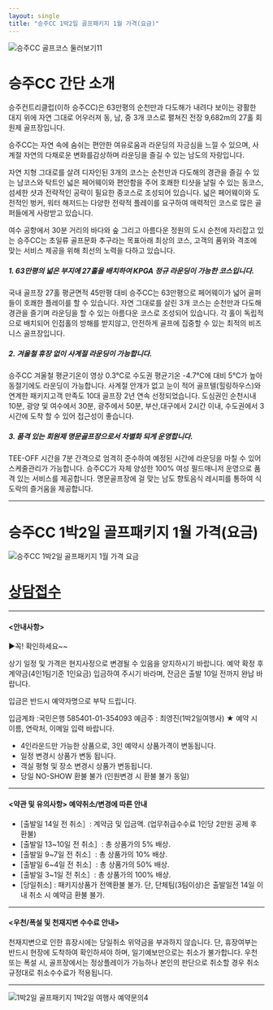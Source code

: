 ```yaml
---
layout: single
title: "승주CC 1박2일 골프패키지 1월 가격(요금)"
---
```


![승주CC 골프코스 둘러보기11](https://user-images.githubusercontent.com/96457511/147902382-7898e186-fbec-44ab-bf43-fe0d94dab42e.jpg)

# 승주CC 간단 소개

승주컨트리클럽(이하 승주CC)은 63만평의 순천만과 다도해가 내려다 보이는 광활한 대지 위에 자연 그대로 어우러져 동, 남, 중 3개 코스로 펼쳐진 전장 9,682m의 27홀 회원제 골프장입니다.

승주CC는 자연 속에 숨쉬는 편안한 여유로움과 라운딩의 자긍심을 느낄 수 있으며, 사계절 자연의 다채로운 변화를감상하며 라운딩을 즐길 수 있는 남도의 자랑입니다.

자연 지형 그대로를 살려 디자인된 3개의 코스는 순천만과 다도해의 경관을 즐길 수 있는 남코스와 탁트인 넓은 페어웨이와 편안함을 주어 호쾌한 티샷을 날릴 수 있는 동코스, 섬세한 샷과 전략적인 공략이 필요한 중코스로 조성되어 있습니다. 넓은 페어웨이와 도전적인 벙커, 워터 해저드는 다양한 전략적 플레이를 요구하여 매력적인 코스로 많은 골퍼들에게 사랑받고 있습니다.

여수 공항에서 30분 거리의 바다와 숲 그리고 아름다운 정원의 도시 순천에 자리잡고 있는 승주CC는 초일류 골프문화 추구라는 목표아래 최상의 코스, 고객의 품위와 격조에 맞는 서비스 제공을 위해 최선의 노력을 다하고 있습니다.

##### 1. 63만평의 넓은 부지에 27홀을 배치하여 KPGA 정규 라운딩이 가능한 코스입니다.

국내 골프장 27홀 평균면적 45만평 대비 승주CC는 63만평으로 페어웨이가 넓어 골퍼들이 호쾌한 플레이를 할 수 있습니다. 
자연 그대로를 살린 3개 코스는 순천만과 다도해 경관을 즐기며 라운딩을 할 수 있는 아름다운 코스로 조성되어 있습니다. 
각 홀이 독립적으로 배치되어 인접홀의 방해를 받지않고, 안전하게 골프에 집중할 수 있는 최적의 비즈니스 골프장입니다.
 

##### 2. 겨울철 휴장 없이 사계절 라운딩이 가능합니다.

승주CC 겨울철 평균기온이 영상 0.3℃로 수도권 평균기온 -4.7℃에 대비 5℃가 높아 동절기에도 라운딩이 가능합니다. 
사계절 안개가 없고 눈이 적어 골프텔(힐링하우스)와 연계한 패키지고객 만족도 10대 골프장 2년 연속 선정되었습니다. 
도심권인 순천시내 10분, 광양 및 여수에서 30분, 광주에서 50분, 부산,대구에서 2시간 이내, 수도권에서 3시간에 도착 할 수 있어 접근성이 좋습니다.
 

##### 3. 품격 있는 회원제 명문골프장으로서 차별화 되게 운영합니다.

TEE-OFF 시간을 7분 간격으로 엄격히 준수하여 예정된 시간에 라운딩을 마칠 수 있어 스케줄관리가 가능합니다.
승주CC가 자체 양성한 100% 여성 필드매니저 운영으로 품격 있는 서비스를 제공합니다. 
명문골프장에 걸 맞는 남도 향토음식 레시피를 통하여 식도락의 즐거움을 제공합니다.

---

# 승주CC 1박2일 골프패키지 1월 가격(요금)
![승주CC 1박2일 골프패키지 1월 가격 요금](https://user-images.githubusercontent.com/96457511/147902314-efd8fcc9-b3e6-4458-923e-8fd650ed2080.PNG)

# [상담접수](http://www.1night2day.com/golf/detail.html?goods_no=49)

---

#### <안내사항>
▶꼭! 확인하세요~~

상기 일정 및 가격은 현지사정으로 변경될 수 있음을 양지하시기 바랍니다.
예약 확정 후 계약금(4인1팀기준 1인요금) 입금하여 주시기 바라며, 잔금은 출발 10일 전까지 완납 바랍니다.

입금은 반드시 예약자명으로 부탁 드립니다.

입금계좌 :국민은행 585401-01-354093 예금주 : 최영진(1박2일여행사)
★ 예약 시 이름, 연락처, 이메일 입력 바랍니다.

- 4인라운드만 가능한 상품으로, 3인 예약시 상품가격이 변동됩니다.
- 일정 변경시 상품가 변동 됩니다.
- 객실 평형 및 장소 변경시 상품가 변동됩니다.
- 당일 NO-SHOW 환불 불가 (인원변경 시 환불 불가 동일)

---

#### <약관 및 유의사항> 예약취소/변경에 따른 안내

- [출발일 14일 전 취소］: 계약금 및 입금액. (업무취급수수료 1인당 2만원 공제 후 환불)
- [출발일 13~10일 전 취소］: 총 상품가의 5% 배상.
- [출발일 9~7일 전 취소］: 총 상품가의 10% 배상.
- [출발일 6~4일 전 취소］: 총 상품가의 50% 배상.
- [출발일 3~1일 전 취소］: 총 상품가의 100% 배상.
- [당일취소] : 패키지상품가 전액환불 불가. 단, 단체팀(3팀이상)은 출발일전 14일 이내 취소 시 예약금 환불 불가.

---

#### <우천/폭설 및 천재지변 수수료 안내>

천재지변으로 인한 휴장시에는 당일취소 위약금을 부과하지 않습니다.
단, 휴장여부는 반드시 현장에 도착하여 확인하셔야 하며, 일기예보만으로는 취소가 불가합니다.
우천 또는 폭설 시, 골프장에서는 정상플레이가 가능하나 본인의 판단으로 취소할 경우 취소 규정대로 취소수수료가 적용됩니다.

---

![1박2일 골프패키지 1박2일 여행사 예약문의4](https://user-images.githubusercontent.com/96457511/147902371-a31a3385-2fd1-41f9-a024-46446ba9324d.png)
